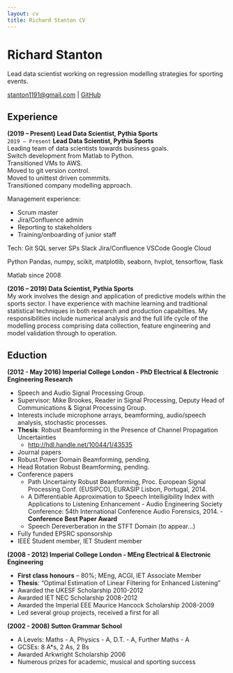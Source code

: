 ```yaml
---
layout: cv
title: Richard Stanton CV
---
```

# Richard Stanton
Lead data scientist working on regression modelling strategies for sporting events.

<div id="webaddress">
<a href="stanton1191@gmail.com">stanton1191@gmail.com</a>
| <a href="https://github.com/stanton119">GitHub</a>
</div>

## Experience
**(2019 – Present) Lead Data Scientist, Pythia Sports**  
`2019 – Present`
**Lead Data Scientist, Pythia Sports**  
Leading team of data scientists towards business goals.  
Switch development from Matlab to Python.  
Transitioned VMs to AWS.  
Moved to git version control.  
Moved to unittest driven commmits.  
Transitioned company modelling approach.  

Management experience:
* Scrum master
* Jira/Confluence admin
* Reporting to stakeholders
* Training/onboarding of junior staff

Tech:
Git
SQL server
SPs
Slack
Jira/Confluence
VSCode
Google Cloud

Python
Pandas, numpy, scikit, matplotlib, seaborn, hvplot, tensorflow, flask

Matlab since 2008

**(2016 – 2019) Data Scientist, Pythia Sports**  
My work involves the design and application of predictive models within the sports sector. I have experience with machine learning and traditional statistical techniques in both research and production capabilties. My responsibilities include numerical analysis and the full life cycle of the modelling process comprising data collection, feature engineering and model validation through to operation.

## Eduction

**(2012 - May 2016) Imperial College London - PhD Electrical & Electronic Engineering Research**
* Speech and Audio Signal Processing Group.
* Supervisor: Mike Brookes, Reader in Signal Processing, Deputy Head of Communications & Signal Processing Group.
* Interests include microphone arrays, beamforming, audio/speech analysis, stochastic processes.
* **Thesis**: Robust Beamforming in the Presence of Channel Propagation Uncertainties
    * http://hdl.handle.net/10044/1/43535
* Journal papers
* Robust Power Domain Beamforming, pending.
* Head Rotation Robust Beamforming, pending.
* Conference papers
    * Path Uncertainty Robust Beamforming, Proc. European Signal Processing Conf. (EUSIPCO), EURASIP Lisbon, Portugal, 2014.
    * A Differentiable Approximation to Speech Intelligibility Index with Applications to Listening Enhancement - Audio Engineering Society Conference: 54th International Conference Audio Forensics, 2014. - **Conference Best Paper Award**
    * Speech Dereverberation in the STFT Domain (to appear…)
* Fully funded EPSRC sponsorship
* IEEE Student member, IET Student member

**(2008 - 2012) Imperial College London - MEng Electrical & Electronic Engineering**
* **First class honours** – 80%; MEng, ACGI, IET Associate Member
* **Thesis**: “Optimal Estimation of Linear Filtering for Enhanced Listening”
* Awarded the UKESF Scholarship 2010-2012
* Awarded IET NEC Scholarship 2008-2012
* Awarded the Imperial EEE Maurice Hancock Scholarship 2008-2009
* Led several group projects, received a first for all

**(2002 - 2008) Sutton Grammar School**
* A Levels:	Maths - A, Physics - A, D.T. - A, Further Maths - A
* GCSEs:	8 A*s, 2 As, 2 Bs
* Awarded Arkwright Scholarship 2006
* Numerous prizes for academic, musical and sporting success


<!-- ### Footer

Last updated: Jan 2020 -->



